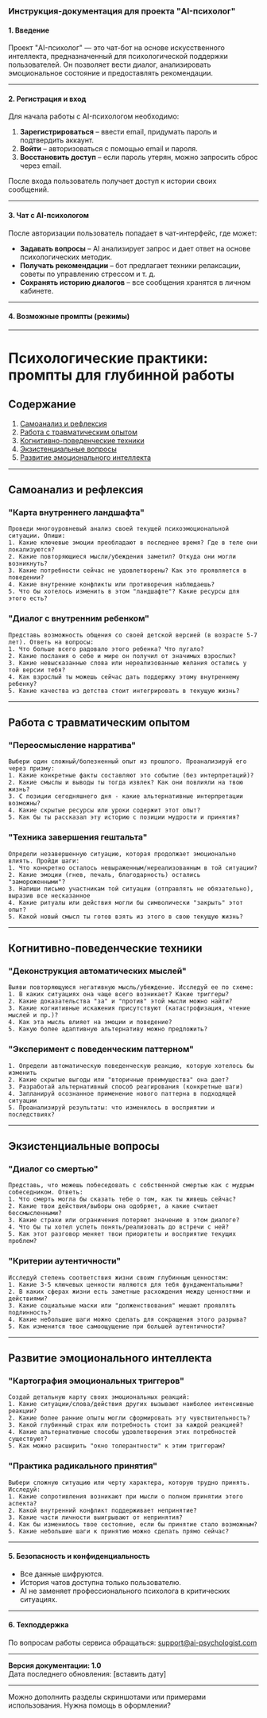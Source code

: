 ### **Инструкция-документация для проекта "AI-психолог"**  

#### **1. Введение**  
Проект "AI-психолог" — это чат-бот на основе искусственного интеллекта, предназначенный для психологической поддержки пользователей. Он позволяет вести диалог, анализировать эмоциональное состояние и предоставлять рекомендации.  

---  

#### **2. Регистрация и вход**  
Для начала работы с AI-психологом необходимо:  
1. **Зарегистрироваться** – ввести email, придумать пароль и подтвердить аккаунт.  
2. **Войти** – авторизоваться с помощью email и пароля.  
3. **Восстановить доступ** – если пароль утерян, можно запросить сброс через email.  

После входа пользователь получает доступ к истории своих сообщений.  

---  

#### **3. Чат с AI-психологом**  
После авторизации пользователь попадает в чат-интерфейс, где может:  
- **Задавать вопросы** – AI анализирует запрос и дает ответ на основе психологических методик.  
- **Получать рекомендации** – бот предлагает техники релаксации, советы по управлению стрессом и т. д.  
- **Сохранять историю диалогов** – все сообщения хранятся в личном кабинете.  

---  

#### **4. Возможные промпты (режимы)**  

---

# Психологические практики: промпты для глубинной работы

## Содержание
1. [Самоанализ и рефлексия](#самоанализ-и-рефлексия)
2. [Работа с травматическим опытом](#работа-с-траваматическим-опытом)
3. [Когнитивно-поведенческие техники](#когнитивно-поведенческие-техники)
4. [Экзистенциальные вопросы](#экзистенциальные-вопросы)
5. [Развитие эмоционального интеллекта](#развитие-эмоционального-интеллекта)

---

## Самоанализ и рефлексия

### "Карта внутреннего ландшафта"
```
Проведи многоуровневый анализ своей текущей психоэмоциональной ситуации. Опиши:
1. Какие ключевые эмоции преобладают в последнее время? Где в теле они локализуются?
2. Какие повторяющиеся мысли/убеждения заметил? Откуда они могли возникнуть?
3. Какие потребности сейчас не удовлетворены? Как это проявляется в поведении?
4. Какие внутренние конфликты или противоречия наблюдаешь?
5. Что бы хотелось изменить в этом "ландшафте"? Какие ресурсы для этого есть?
```

### "Диалог с внутренним ребенком"
```
Представь возможность общения со своей детской версией (в возрасте 5-7 лет). Ответь на вопросы:
1. Что больше всего радовало этого ребенка? Что пугало?
2. Какие послания о себе и мире он получил от значимых взрослых?
3. Какие невысказанные слова или нереализованные желания остались у той версии тебя?
4. Как взрослый ты можешь сейчас дать поддержку этому внутреннему ребенку?
5. Какие качества из детства стоит интегрировать в текущую жизнь?
```

---

## Работа с травматическим опытом

### "Переосмысление нарратива"
```
Выбери один сложный/болезненный опыт из прошлого. Проанализируй его через призму:
1. Какие конкретные факты составляют это событие (без интерпретаций)?
2. Какие смыслы и выводы ты тогда извлек? Как они повлияли на твою жизнь?
3. С позиции сегодняшнего дня - какие альтернативные интерпретации возможны?
4. Какие скрытые ресурсы или уроки содержит этот опыт?
5. Как бы ты рассказал эту историю с позиции мудрости и принятия?
```

### "Техника завершения гештальта"
```
Определи незавершенную ситуацию, которая продолжает эмоционально влиять. Пройди шаги:
1. Что конкретно осталось невыраженным/нереализованным в той ситуации?
2. Какие эмоции (гнев, печаль, благодарность) остались "замороженными"?
3. Напиши письмо участникам той ситуации (отправлять не обязательно), выразив все несказанное
4. Какие ритуалы или действия могли бы символически "закрыть" этот опыт?
5. Какой новый смысл ты готов взять из этого в свою текущую жизнь?
```

---

## Когнитивно-поведенческие техники

### "Деконструкция автоматических мыслей"
```
Выяви повторяющуюся негативную мысль/убеждение. Исследуй ее по схеме:
1. В каких ситуациях она чаще всего возникает? Какие триггеры?
2. Какие доказательства "за" и "против" этой мысли можно найти?
3. Какие когнитивные искажения присутствуют (катастрофизация, чтение мыслей и пр.)?
4. Как эта мысль влияет на эмоции и поведение?
5. Какую более адаптивную альтернативу можно предложить?
```

### "Эксперимент с поведенческим паттерном"
```
1. Определи автоматическую поведенческую реакцию, которую хотелось бы изменить
2. Какие скрытые выгоды или "вторичные преимущества" она дает?
3. Разработай альтернативный способ реагирования (конкретные шаги)
4. Запланируй осознанное применение нового паттерна в подходящей ситуации
5. Проанализируй результаты: что изменилось в восприятии и последствиях?
```

---

## Экзистенциальные вопросы

### "Диалог со смертью"
```
Представь, что можешь побеседовать с собственной смертью как с мудрым собеседником. Ответь:
1. Что смерть могла бы сказать тебе о том, как ты живешь сейчас?
2. Какие твои действия/выборы она одобряет, а какие считает бессмысленными?
3. Какие страхи или ограничения потеряют значение в этом диалоге?
4. Что бы ты хотел успеть понять/реализовать до встречи с ней?
5. Как этот разговор меняет твои приоритеты и восприятие текущих проблем?
```

### "Критерии аутентичности"
```
Исследуй степень соответствия жизни своим глубинным ценностям:
1. Какие 3-5 ключевых ценности являются для тебя фундаментальными?
2. В каких сферах жизни есть заметные расхождения между ценностями и действиями?
3. Какие социальные маски или "долженствования" мешают проявлять подлинность?
4. Какие небольшие шаги можно сделать для сокращения этого разрыва?
5. Как изменится твое самоощущение при большей аутентичности?
```

---

## Развитие эмоционального интеллекта

### "Картография эмоциональных триггеров"
```
Создай детальную карту своих эмоциональных реакций:
1. Какие ситуации/слова/действия других вызывают наиболее интенсивные реакции?
2. Какие более ранние опыты могли сформировать эту чувствительность?
3. Какой глубинный страх или потребность стоит за каждой реакцией?
4. Какие альтернативные способы удовлетворения этих потребностей существуют?
5. Как можно расширить "окно толерантности" к этим триггерам?
```

### "Практика радикального принятия"
```
Выбери сложную ситуацию или черту характера, которую трудно принять. Исследуй:
1. Какие сопротивления возникают при мысли о полном принятии этого аспекта?
2. Какой внутренний конфликт поддерживает непринятие?
3. Какие части личности выигрывают от непринятия?
4. Как бы изменилось твое состояние, если бы принятие стало возможным?
5. Какие небольшие шаги к принятию можно сделать прямо сейчас?
```
---  

#### **5. Безопасность и конфиденциальность**  
- Все данные шифруются.  
- История чатов доступна только пользователю.  
- AI не заменяет профессионального психолога в критических ситуациях.  

---  

#### **6. Техподдержка**  
По вопросам работы сервиса обращаться: support@ai-psychologist.com  

---  

**Версия документации: 1.0**  
Дата последнего обновления: [вставить дату]  

---  

Можно дополнить разделы скриншотами или примерами использования. Нужна помощь в оформлении?

